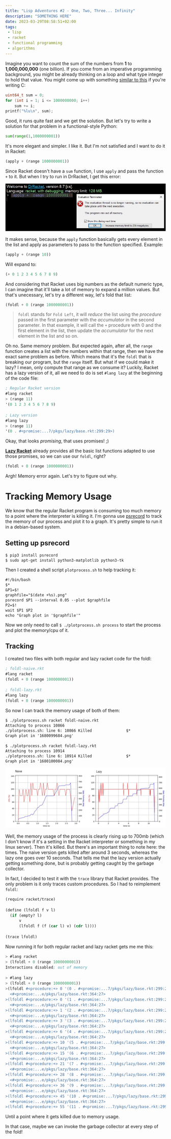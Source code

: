 ```yaml
---
title: "Lisp Adventures #2 - One, Two, Three... Infinity"
description: "SOMETHING HERE"
date: 2023-03-29T08:58:51+02:00
tags:
 - lisp
 - racket
 - functional programming
 - algorithms
---
```


Imagine you want to count the sum of the numbers from **1** to **1,000,000,000** (one billion). If you come from an imperative programming background, you might be already thinking on a loop and what type integer to hold that value. You might come up with something [similar to this](https://godbolt.org/z/Gos5Tvenn) if you're writing C:

```c
uint64_t sum = 0; 
for (int i = 1; i <= 1000000000; i++)  
    sum += i;  
printf("%lu\n", sum);
```

Good, it runs quite fast and we get the solution. But let's try to write a solution for that problem in a functional-style Python:

```python
sum(range(1,1000000001))
```

It's more elegant and simpler. I like it. But I'm not satisfied and I want to do it in Racket:

```scheme
(apply + (range 1000000001))
```

Since Racket doesn't have a `sum` function, I use `apply` and pass the function `+` to it. But when I try to run in DrRacket, I get this error:

![Memory Error in DrRacket executing the naive approach](images/racket-apply-memory-error.jpg)

It makes sense, because the `apply` function basically gets every element in the list and apply as parameters to pass to the function specified. Example:

```scheme
(apply + (range 10))
```

Will expand to:

```scheme
(+ 0 1 2 3 4 5 6 7 8 9)
```

And considering that Racket uses big numbers as the default numeric type, I can imagine that it'll take a lot of memory to expand a million values. But that's unecessary, let's try a different way, let's fold that list:

```scheme
(foldl + 0 (range 1000000001))
```

> `foldl` stands for `Fold Left`, it will _reduce_ the list using the _procedure_ passed in the first parameter with the _accumulator_ in the second parameter. In that example, it will call the `+` procedure with 0 and the first element in the list, then update the _accumulator_ for the next element in the list and so on.

Oh no. Same memory problem. But expected again, after all, the `range` function creates a list with the numbers within that range, then we have the exact same problem as before. Which means that it's the `foldl` that is breaking our program, but the `range` itself. But what if we could make it lazy? I mean, only compute that range as we consume it? Luckily, Racket has a lazy version of it, all we need to do is set `#lang lazy` at the beginning of the code file:

```scheme
; Regular Racket version
#lang racket
> (range 11)
'(0 1 2 3 4 5 6 7 8 9)

; Lazy version
#lang lazy
> (range 11)
'(0 . #<promise:...7/pkgs/lazy/base.rkt:299:29>)
```

Okay, that looks _promising_, that uses promises! ;)

[**Lazy Racket**](https://docs.racket-lang.org/lazy/) already provides all the basic list functions adapted to use those promises, so we can use our `foldl`, right?

```scheme
(foldl + 0 (range 1000000001))
```

Argh! Memory error again. Let's try to figure out why.

# Tracking Memory Usage

We know that the regular Racket program is consuming too much memory to a point where the interpreter is killing it. I'm gonna use [psrecord](https://github.com/astrofrog/psrecord) to track the memory of our process and plot it to a graph. It's pretty simple to run it in a debian-based system.

## Setting up psrecord

```shell
$ pip3 install psrecord
$ sudo apt-get install python3-matplotlib python3-tk
```

Then I created a shell script `plotprocess.sh` to help tracking it:

```shell
#!/bin/bash
$* 
&P1=$!
graphfile="$(date +%s).png"
psrecord $P1 --interval 0.05 --plot $graphfile
P2=$!
wait $P1 $P2
echo "Graph plot in '$graphfile'" 
```

Now we only need to call `$ ./plotprocess.sh process` to start the process and plot the memory/cpu of it.

## Tracking

I created two files with both regular and lazy racket code for the foldl:

```scheme
; foldl-naive.rkt
#lang racket
(foldl + 0 (range 1000000001))

; foldl-lazy.rkt
#lang lazy
(foldl + 0 (range 1000000001))
```

So now I can track the memory usage of both of them: 

```shell
$ ./plotprocess.sh racket foldl-naive.rkt
Attaching to process 10866
./plotprocess.sh: line 6: 10866 Killed               $*
Graph plot in '1680099684.png'

$ ./plotprocess.sh racket foldl-lazy.rkt
Attaching to process 10914
./plotprocess.sh: line 6: 10914 Killed               $*
Graph plot in '1680100084.png'
```

![Memory and CPU from the execution of the naive and lazy foldl programs](images/naive-lazy-foldl.jpg)

Well, the memory usage of the process is clearly rising up to 700mb (which I don't know if it's a setting in the Racket interpreter or something in my linux server). Then it's killed. But there's an important thing to note here: the times. The naive version gets killed after around 3 seconds, whereas the lazy one goes over 10 seconds. That tells me that the lazy version actually getting something done, but is probably getting caught by the garbage collector.

In fact, I decided to test it with the `trace` library that Racket provides. The only problem is it only traces custom procedures. So I had to reimplement `foldl`:

```scheme
(require racket/trace)

(define (lfoldl f v l)
  (if (empty? l)
      v
      (lfoldl f (f (car l) v) (cdr l))))

(trace lfoldl)
```

Now running it for both regular racket and lazy racket gets me me this:

```scheme
> #lang racket
> (lfoldl + 0 (range 1000000001))
Interactions disabled; out of memory

> #lang lazy
> (lfoldl + 0 (range 1000000001))
>(lfoldl #<procedure:+> 0 '(0 . #<promise:...7/pkgs/lazy/base.rkt:299:29>))
  <#<promise:...e/pkgs/lazy/base.rkt:364:27>
>(lfoldl #<procedure:+> 0 '(1 . #<promise:...7/pkgs/lazy/base.rkt:299:29>))
  <#<promise:...e/pkgs/lazy/base.rkt:364:27>
>(lfoldl #<procedure:+> 1 '(2 . #<promise:...7/pkgs/lazy/base.rkt:299:29>))
  <#<promise:...e/pkgs/lazy/base.rkt:364:27>
>(lfoldl #<procedure:+> 3 '(3 . #<promise:...7/pkgs/lazy/base.rkt:299:29>))
  <#<promise:...e/pkgs/lazy/base.rkt:364:27>
>(lfoldl #<procedure:+> 6 '(4 . #<promise:...7/pkgs/lazy/base.rkt:299:29>))
  <#<promise:...e/pkgs/lazy/base.rkt:364:27>
>(lfoldl #<procedure:+> 10 '(5 . #<promise:...7/pkgs/lazy/base.rkt:299:29>))
  <#<promise:...e/pkgs/lazy/base.rkt:364:27>
>(lfoldl #<procedure:+> 15 '(6 . #<promise:...7/pkgs/lazy/base.rkt:299:29>))
  <#<promise:...e/pkgs/lazy/base.rkt:364:27>
>(lfoldl #<procedure:+> 21 '(7 . #<promise:...7/pkgs/lazy/base.rkt:299:29>))
  <#<promise:...e/pkgs/lazy/base.rkt:364:27>
>(lfoldl #<procedure:+> 28 '(8 . #<promise:...7/pkgs/lazy/base.rkt:299:29>))
  <#<promise:...e/pkgs/lazy/base.rkt:364:27>
>(lfoldl #<procedure:+> 36 '(9 . #<promise:...7/pkgs/lazy/base.rkt:299:29>))
  <#<promise:...e/pkgs/lazy/base.rkt:364:27>
>(lfoldl #<procedure:+> 45 '(10 . #<promise:...7/pkgs/lazy/base.rkt:299:29>))
  <#<promise:...e/pkgs/lazy/base.rkt:364:27>
>(lfoldl #<procedure:+> 55 '(11 . #<promise:...7/pkgs/lazy/base.rkt:299:29>))
```

Until a point where it gets killed due to memory usage. 

In that case, maybe we can invoke the garbage collector at every step of the fold!

```scheme
```

